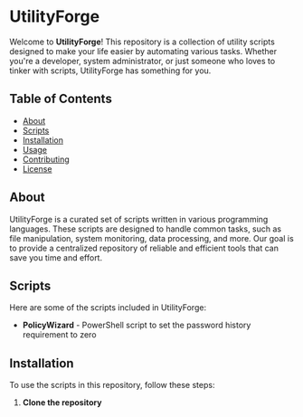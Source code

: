 # UtilityForge

Welcome to **UtilityForge**! This repository is a collection of utility scripts designed to make your life easier by automating various tasks. Whether you're a developer, system administrator, or just someone who loves to tinker with scripts, UtilityForge has something for you.

## Table of Contents
- [About](#about)
- [Scripts](#scripts)
- [Installation](#installation)
- [Usage](#usage)
- [Contributing](#contributing)
- [License](#license)

## About
UtilityForge is a curated set of scripts written in various programming languages. These scripts are designed to handle common tasks, such as file manipulation, system monitoring, data processing, and more. Our goal is to provide a centralized repository of reliable and efficient tools that can save you time and effort.

## Scripts
Here are some of the scripts included in UtilityForge:

- **PolicyWizard** - PowerShell script to set the password history requirement to zero

## Installation
To use the scripts in this repository, follow these steps:

1. **Clone the repository**
